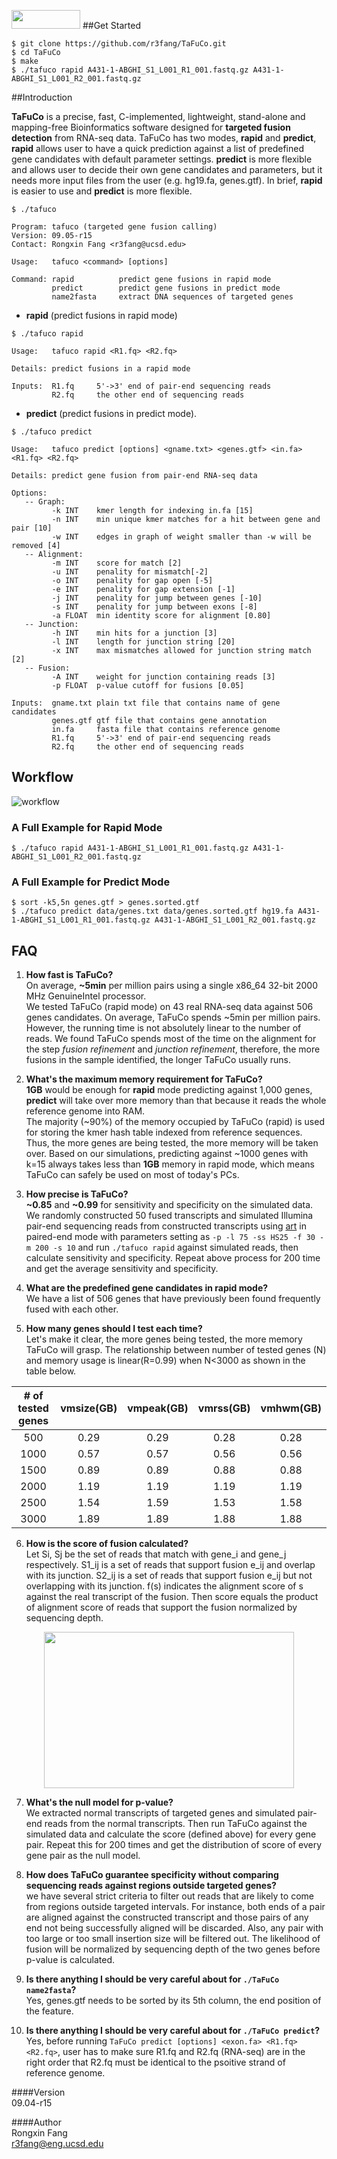 [<img src="https://github.com/r3fang/TaFuCo/blob/master/img/sp5.jpg" width="110px" height="30px">](https://www.illumina.com/)
##Get Started     
```
$ git clone https://github.com/r3fang/TaFuCo.git
$ cd TaFuCo
$ make
$ ./tafuco rapid A431-1-ABGHI_S1_L001_R1_001.fastq.gz A431-1-ABGHI_S1_L001_R2_001.fastq.gz
```

##Introduction

**TaFuCo** is a precise, fast, C-implemented, lightweight, stand-alone and mapping-free Bioinformatics software designed for **targeted fusion detection** from RNA-seq data. TaFuCo has two modes, **rapid** and **predict**, **rapid** allows user to have a quick prediction against a list of predefined gene candidates with default parameter settings. **predict** is more flexible and allows user to decide their own gene candidates and parameters, but it needs more input files from the user (e.g. hg19.fa, genes.gtf). In brief, **rapid** is easier to use and **predict** is more flexible.

```
$ ./tafuco 

Program: tafuco (targeted gene fusion calling)
Version: 09.05-r15
Contact: Rongxin Fang <r3fang@ucsd.edu>

Usage:   tafuco <command> [options]

Command: rapid          predict gene fusions in rapid mode
         predict        predict gene fusions in predict mode
         name2fasta     extract DNA sequences of targeted genes
```

- **rapid** (predict fusions in rapid mode)

```
$ ./tafuco rapid

Usage:   tafuco rapid <R1.fq> <R2.fq>

Details: predict fusions in a rapid mode

Inputs:  R1.fq     5'->3' end of pair-end sequencing reads
         R2.fq     the other end of sequencing reads
```

- **predict** (predict fusions in predict mode).

```
$ ./tafuco predict

Usage:   tafuco predict [options] <gname.txt> <genes.gtf> <in.fa> <R1.fq> <R2.fq>

Details: predict gene fusion from pair-end RNA-seq data

Options:
   -- Graph:
         -k INT    kmer length for indexing in.fa [15]
         -n INT    min unique kmer matches for a hit between gene and pair [10]
         -w INT    edges in graph of weight smaller than -w will be removed [4]
   -- Alignment:
         -m INT    score for match [2]
         -u INT    penality for mismatch[-2]
         -o INT    penality for gap open [-5]
         -e INT    penality for gap extension [-1]
         -j INT    penality for jump between genes [-10]
         -s INT    penality for jump between exons [-8]
         -a FLOAT  min identity score for alignment [0.80]
   -- Junction:
         -h INT    min hits for a junction [3]
         -l INT    length for junction string [20]
         -x INT    max mismatches allowed for junction string match [2]
   -- Fusion:
         -A INT    weight for junction containing reads [3]
         -p FLOAT  p-value cutoff for fusions [0.05]

Inputs:  gname.txt plain txt file that contains name of gene candidates
         genes.gtf gtf file that contains gene annotation
         in.fa     fasta file that contains reference genome
         R1.fq     5'->3' end of pair-end sequencing reads
         R2.fq     the other end of sequencing reads
```
## Workflow

![workflow](https://github.com/r3fang/TaFuCo/blob/master/img/workflow.jpg)

### A Full Example for Rapid Mode
```
$ ./tafuco rapid A431-1-ABGHI_S1_L001_R1_001.fastq.gz A431-1-ABGHI_S1_L001_R2_001.fastq.gz
```
### A Full Example for Predict Mode
```
$ sort -k5,5n genes.gtf > genes.sorted.gtf
$ ./tafuco predict data/genes.txt data/genes.sorted.gtf hg19.fa A431-1-ABGHI_S1_L001_R1_001.fastq.gz A431-1-ABGHI_S1_L001_R2_001.fastq.gz
```

## FAQ

 1. **How fast is TaFuCo?**     
 On average, **~5min** per million pairs using a single x86_64 32-bit 2000 MHz GenuineIntel processor.   
 We tested TaFuCo (rapid mode) on 43 real RNA-seq data against 506 genes candidates. On average, TaFuCo spends ~5min per million pairs. However, the running time is not absolutely linear to the number of reads. We found TaFuCo spends most of the time on the alignment for the step *fusion refinement* and *junction refinement*, therefore, the more fusions in the sample identified, the longer TaFuCo usually runs.

 2. **What's the maximum memory requirement for TaFuCo?**   
 **1GB** would be enough for **rapid** mode predicting against 1,000 genes, **predict** will take over more memory than that because it reads the whole reference genome into RAM.     
 The majority (~90%) of the memory occupied by TaFuCo (rapid) is used for storing the kmer hash table indexed from reference sequences. Thus, the more genes are being tested, the more memory will be taken over. Based on our simulations, predicting against ~1000 genes with k=15 always takes less than **1GB** memory in rapid mode, which means TaFuCo can safely be used on most of today's PCs.  

 3. **How precise is TaFuCo?**  
 **~0.85** and **~0.99** for sensitivity and specificity on the simulated data.     
 We randomly constructed 50 fused transcripts and simulated Illumina pair-end sequencing reads from constructed transcripts using [art](http://www.niehs.nih.gov/research/resources/software/biostatistics/art/) in paired-end mode with parameters setting as `-p -l 75 -ss HS25 -f 30 -m 200 -s 10` and run ```./tafuco rapid``` against simulated reads, then calculate sensitivity and specificity. Repeat above process for 200 time and get the average sensitivity and specificity.

 4. **What are the predefined gene candidates in rapid mode?**  
 We have a list of 506 genes that have previously been found frequently fused with each other.   
  
 5. **How many genes should I test each time?**  
 Let's make it clear, the more genes being tested, the more memory TaFuCo will grasp. The relationship between number of tested genes (N) and memory usage is linear(R=0.99) when N<3000 as shown in the table below.
 
 | # of tested genes  | vmsize(GB) | vmpeak(GB) | vmrss(GB) | vmhwm(GB) |   
 |:------------------:|:-------------:|:-----:|:------:|:-------:|
 | 500  | 0.29	| 0.29	|0.28	| 0.28 |
 | 1000 | 0.57	| 0.57	|0.56	| 0.56 |
 | 1500 | 0.89	| 0.89	|0.88	| 0.88 |
 | 2000 | 1.19	| 1.19	|1.19	| 1.19 |
 | 2500 | 1.54	| 1.59	|1.53	| 1.58 |
 | 3000 | 1.89	| 1.89	|1.88	| 1.88 |
 
 6. **How is the score of fusion calculated?**   
 Let Si, Sj be the set of reads that match with gene_i and gene_j respectively. S1_ij is a set of reads that support fusion e_ij and overlap with its junction. S2_ij is a set of reads that support fusion e_ij but not overlapping with its junction. f(s) indicates the alignment score of s against the real transcript of the fusion. Then score equals the product of alignment score of reads that support the fusion normalized by sequencing depth.
<p align="center">
  <img src="https://github.com/r3fang/TaFuCo/blob/master/img/likelihood.jpg" width="400px" height="250px">
</p>
 
 7. **What's the null model for p-value?**   
 We extracted normal transcripts of targeted genes and simulated pair-end reads from the normal transcripts. Then run TaFuCo against the simulated data and calculate the score (defined above) for every gene pair. Repeat this for 200 times and get the distribution of score of every gene pair as the null model. 

 8. **How does TaFuCo guarantee specificity without comparing sequencing reads against regions outside targeted genes?**   
 we have several strict criteria to filter out reads that are likely to come from regions outside targeted intervals. For instance, both ends of a pair are aligned against the constructed transcript and those pairs of any end not being successfully aligned will be discarded. Also, any pair with too large or too small insertion size will be filtered out. The likelihood of fusion will be normalized by sequencing depth of the two genes before p-value is calculated.

 9.  **Is there anything I should be very careful about for `./TaFuCo name2fasta`?**    
 Yes, genes.gtf needs to be sorted by its 5th column, the end position of the feature.

 10. **Is there anything I should be very careful about for `./TaFuCo predict`?**  
 Yes, before running `TaFuCo predict [options] <exon.fa> <R1.fq> <R2.fq>`, user has to make sure R1.fq and R2.fq (RNA-seq) are in the right order that R2.fq must be identical to the psoitive strand of reference genome.         

####Version     
09.04-r15

####Author     
Rongxin Fang    
r3fang@eng.ucsd.edu

